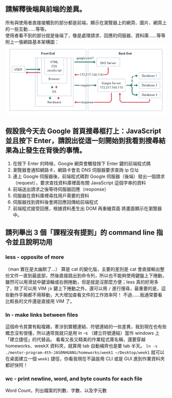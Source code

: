 ## 請解釋後端與前端的差異。
所有與使用者直接接觸到的部分都是前端，顯示在瀏覽器上的網頁、圖片、網頁上的一些互動……等等。  
使用者看不到的部分就是後端了，像是處理請求、回應的伺服器、資料庫……等等  
附上一張網路基本架構圖：
![Basic Web Structure](../img/week1/Basic_Web_Structure.png)

## 假設我今天去 Google 首頁搜尋框打上：JavaScript 並且按下 Enter，請說出從這一刻開始到我看到搜尋結果為止發生在背後的事情。
1. 在按下 Enter 的時候，Google 網頁會觸發按下 Enter 鍵的前端程式碼
2. 瀏覽器會通知網路卡，網路卡會去 DNS 伺服器要求查詢 ip 位址
2. 連上 Google 伺服器後，前端程式碼對 Google 伺服器（後端）發出一個請求（request），要求查找資料庫裡面有關 JavaScript 這個字串的資料
3. 前端送出請求之後等待伺服器回應（response）
4. 伺服器在資料庫裡尋找用戶需要的資料
5. 伺服器找到資料後會將回應回傳給前端程式
6. 前端程式接受回應，根據資料產生出 DOM 再重繪頁面 將畫面顯示在瀏覽器中。

## 請列舉出 3 個「課程沒有提到」的 command line 指令並且說明功用
### less - opposite of more
（man 實在是太幽默了…）
算是 cat 的變化版，主要的差別是 cat 會直接輸出整份文件一直到最底部，然後直接跳出到命令列，所以也不能夠使用鍵盤上下捲動，雖然可以用滑鼠中鍵滾輪或右側捲動，但是就是沒那麼方便；less 真的好用多了，除了可以用 VIM `jk` 鍵上下捲動之外，還可以用 `/` 進行搜尋，最重要的是，這些動作手腕都不用移動，大大增加查看文件的工作效率阿！
不過……我通常要看比較長的文件還是直接用 VIM 了。

### ln - make links between files
這個命令其實有點複雜，牽涉到實體連結、符號連結的一些差異，我到現在也有些概念沒有很懂，所以通常我就只是用 ln -s （建立符號連結）當作 windows 上「建立捷徑」的代替品。
看看又長又精美的作業程式庫名稱，還要穿越 homeworks、weekX 資料夾，就算用 tab 自動補齊也是要 tab 半天。
`ln -s ./mentor-program-4th-JAS0NHUANG/homeworks/week1 ~/Desktop/week1` 就可以在桌面建立一個 `week1` 捷徑，你看我現在不論是用 CLI 或是 GUI 進到作業資料夾都好快阿！

### wc - print newline, word, and byte counts for each file
Word Count，列出檔案的列數、字數、以及字元數
